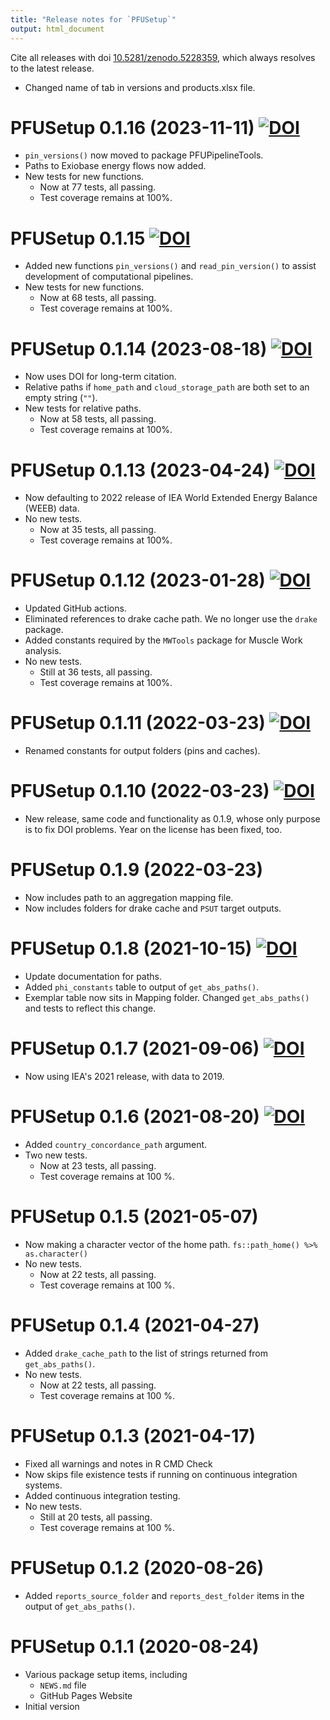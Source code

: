 ```yaml
---
title: "Release notes for `PFUSetup`"
output: html_document
---
```



Cite all releases with doi [10.5281/zenodo.5228359](https://doi.org/10.5281/zenodo.5228359), 
which always resolves to the latest release.


* Changed name of tab in versions and products.xlsx file.


# PFUSetup 0.1.16 (2023-11-11) [![DOI](https://zenodo.org/badge/DOI/10.5281/zenodo.10114842.svg)](https://doi.org/10.5281/zenodo.10114842)

* `pin_versions()` now moved to package PFUPipelineTools.
* Paths to Exiobase energy flows now added.
* New tests for new functions.
    - Now at 77 tests, all passing.
    - Test coverage remains at 100%.


# PFUSetup 0.1.15 [![DOI](https://zenodo.org/badge/DOI/10.5281/zenodo.10059871.svg)](https://doi.org/10.5281/zenodo.10059871)

* Added new functions `pin_versions()` and `read_pin_version()` 
  to assist development of computational pipelines.
* New tests for new functions.
    - Now at 68 tests, all passing.
    - Test coverage remains at 100%.


# PFUSetup 0.1.14 (2023-08-18) [![DOI](https://zenodo.org/badge/DOI/10.5281/zenodo.8264422.svg)](https://doi.org/10.5281/zenodo.8264422)

* Now uses DOI for long-term citation.
* Relative paths if `home_path` and `cloud_storage_path` are both
  set to an empty string (`""`).
* New tests for relative paths.
    - Now at 58 tests, all passing.
    - Test coverage remains at 100%.


# PFUSetup 0.1.13 (2023-04-24) [![DOI](https://zenodo.org/badge/DOI/10.5281/zenodo.7859068.svg)](https://doi.org/10.5281/zenodo.7859068)

* Now defaulting to 2022 release of IEA World Extended Energy Balance (WEEB) data.
* No new tests.
    - Now at 35 tests, all passing.
    - Test coverage remains at 100%.


# PFUSetup 0.1.12 (2023-01-28) [![DOI](https://zenodo.org/badge/DOI/10.5281/zenodo.7580050.svg)](https://doi.org/10.5281/zenodo.7580050)

* Updated GitHub actions.
* Eliminated references to drake cache path.
  We no longer use the `drake` package.
* Added constants required by the `MWTools` package for Muscle Work analysis.
* No new tests.
    - Still at 36 tests, all passing.
    - Test coverage remains at 100%.


# PFUSetup 0.1.11 (2022-03-23) [![DOI](https://zenodo.org/badge/DOI/10.5281/zenodo.6380998.svg)](https://doi.org/10.5281/zenodo.6380998)

* Renamed constants for output folders (pins and caches).


# PFUSetup 0.1.10 (2022-03-23) [![DOI](https://zenodo.org/badge/DOI/10.5281/zenodo.6380706.svg)](https://doi.org/10.5281/zenodo.6380706)

* New release, same code and functionality as 0.1.9, whose only purpose
  is to fix DOI problems.
  Year on the license has been fixed, too.


# PFUSetup 0.1.9 (2022-03-23)

* Now includes path to an aggregation mapping file.
* Now includes folders for drake cache and `PSUT` target outputs.


# PFUSetup 0.1.8 (2021-10-15) [![DOI](https://zenodo.org/badge/DOI/10.5281/zenodo.5572350.svg)](https://doi.org/10.5281/zenodo.5572350)

* Update documentation for paths.
* Added `phi_constants` table to output of `get_abs_paths()`.
* Exemplar table now sits in Mapping folder.
  Changed `get_abs_paths()` and tests to reflect this change.


# PFUSetup 0.1.7 (2021-09-06) [![DOI](https://zenodo.org/badge/DOI/10.5281/zenodo.5476116.svg)](https://doi.org/10.5281/zenodo.5476116)

* Now using IEA's 2021 release, with data to 2019.


# PFUSetup 0.1.6 (2021-08-20) [![DOI](https://zenodo.org/badge/DOI/10.5281/zenodo.5228360.svg)](https://doi.org/10.5281/zenodo.5228360)

* Added `country_concordance_path` argument.
* Two new tests.
    * Now at 23 tests, all passing.
    * Test coverage remains at 100 %.


# PFUSetup 0.1.5 (2021-05-07)

* Now making a character vector of the home path.
  `fs::path_home() %>% as.character()`
* No new tests.
    * Now at 22 tests, all passing.
    * Test coverage remains at 100 %.


# PFUSetup 0.1.4 (2021-04-27)

* Added `drake_cache_path` to the list of strings returned 
  from `get_abs_paths()`.
* No new tests.
    * Now at 22 tests, all passing.
    * Test coverage remains at 100 %.


# PFUSetup 0.1.3 (2021-04-17)

* Fixed all warnings and notes in R CMD Check
* Now skips file existence tests if running on continuous integration systems.
* Added continuous integration testing.
* No new tests.
    * Still at 20 tests, all passing.
    * Test coverage remains at 100 %.


# PFUSetup 0.1.2 (2020-08-26)

* Added `reports_source_folder` and `reports_dest_folder` items
  in the output of `get_abs_paths()`.


# PFUSetup 0.1.1 (2020-08-24)

* Various package setup items, including
    * `NEWS.md` file
    * GitHub Pages Website
* Initial version
